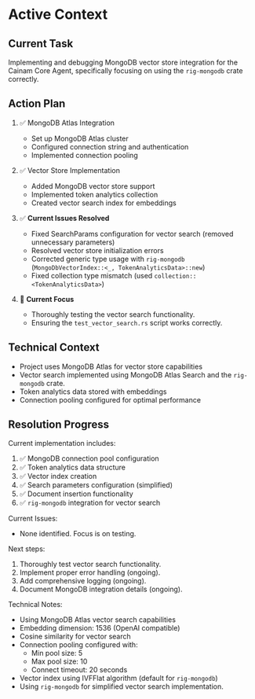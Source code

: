 # Active Context

## Current Task

Implementing and debugging MongoDB vector store integration for the Cainam Core Agent, specifically focusing on using the `rig-mongodb` crate correctly.

## Action Plan

1. ✅ MongoDB Atlas Integration
   - Set up MongoDB Atlas cluster
   - Configured connection string and authentication
   - Implemented connection pooling

2. ✅ Vector Store Implementation
   - Added MongoDB vector store support
   - Implemented token analytics collection
   - Created vector search index for embeddings

3. ✅ **Current Issues Resolved**
   - Fixed SearchParams configuration for vector search (removed unnecessary parameters)
   - Resolved vector store initialization errors
   - Corrected generic type usage with `rig-mongodb` (`MongoDbVectorIndex::<_, TokenAnalyticsData>::new`)
   - Fixed collection type mismatch (used `collection::<TokenAnalyticsData>`)

4. 🔄 **Current Focus**
    - Thoroughly testing the vector search functionality.
    - Ensuring the `test_vector_search.rs` script works correctly.

## Technical Context

- Project uses MongoDB Atlas for vector store capabilities
- Vector search implemented using MongoDB Atlas Search and the `rig-mongodb` crate.
- Token analytics data stored with embeddings
- Connection pooling configured for optimal performance

## Resolution Progress

Current implementation includes:

1. ✅ MongoDB connection pool configuration
2. ✅ Token analytics data structure
3. ✅ Vector index creation
4. ✅ Search parameters configuration (simplified)
5. ✅ Document insertion functionality
6. ✅ `rig-mongodb` integration for vector search

Current Issues:

- None identified.  Focus is on testing.

Next steps:

1. Thoroughly test vector search functionality.
2. Implement proper error handling (ongoing).
3. Add comprehensive logging (ongoing).
4. Document MongoDB integration details (ongoing).

Technical Notes:

- Using MongoDB Atlas vector search capabilities
- Embedding dimension: 1536 (OpenAI compatible)
- Cosine similarity for vector search
- Connection pooling configured with:
  - Min pool size: 5
  - Max pool size: 10
  - Connect timeout: 20 seconds
- Vector index using IVFFlat algorithm (default for `rig-mongodb`)
- Using `rig-mongodb` for simplified vector search implementation.
